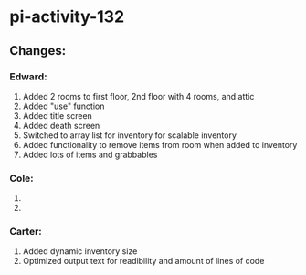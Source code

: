 # pi-activity-132

## Changes:

### Edward:
1. Added 2 rooms to first floor, 2nd floor with 4 rooms, and attic
2. Added "use" function
3. Added title screen
4. Added death screen
5. Switched to array list for inventory for scalable inventory
6. Added functionality to remove items from room when added to inventory
7. Added lots of items and grabbables 

### Cole:
1.
2.

### Carter:
1. Added dynamic inventory size
2. Optimized output text for readibility and amount of lines of code
